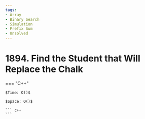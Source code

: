 ```yaml
---
tags:
- Array
- Binary Search
- Simulation
- Prefix Sum
- Unsolved
---
```



# 1894. Find the Student that Will Replace the Chalk

=== "C++"

    $Time: O()$

    $Space: O()$

    ``` c++
    ```